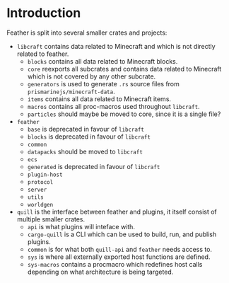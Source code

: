 # Introduction

Feather is split into several smaller crates and projects:
- `libcraft` contains data related to Minecraft and which is not directly related to feather.
    - `blocks` contains all data related to Minecraft blocks. 
    - `core` reexports all subcrates and contains data related to Minecraft which is not covered by any other subcrate.
    - `generators` is used to generate `.rs` source files from `prismarinejs/minecraft-data`.
    - `items` contains all data related to Minecraft items.
    - `macros` contains all proc-macros used throughout `libcraft`.
    - `particles` should maybe be moved to core, since it is a single file?
- `feather`
    - `base` is deprecated in favour of `libcraft`
    - `blocks` is deprecated in favour of `libcraft`
    - `common`
    - `datapacks` should be moved to `libcraft`
    - `ecs`
    - `generated` is deprecated in favour of `libcraft`
    - `plugin-host`
    - `protocol`
    - `server`
    - `utils`
    - `worldgen`
- `quill` is the interface between feather and plugins, it itself consist of multiple smaller crates.
    - `api` is what plugins will inteface with.
    - `cargo-quill` is a CLI which can be used to build, run, and publish plugins.
    - `common` is for what both `quill-api` and `feather` needs access to.
    - `sys` is where all externally exported host functions are defined.
    - `sys-macros` contains a procmacro which redefines host calls depending on what architecture is being targeted.